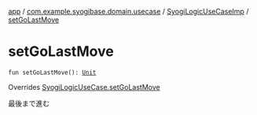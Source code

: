 [app](../../index.md) / [com.example.syogibase.domain.usecase](../index.md) / [SyogiLogicUseCaseImp](index.md) / [setGoLastMove](./set-go-last-move.md)

# setGoLastMove

`fun setGoLastMove(): `[`Unit`](https://kotlinlang.org/api/latest/jvm/stdlib/kotlin/-unit/index.html)

Overrides [SyogiLogicUseCase.setGoLastMove](../-syogi-logic-use-case/set-go-last-move.md)

最後まで進む

